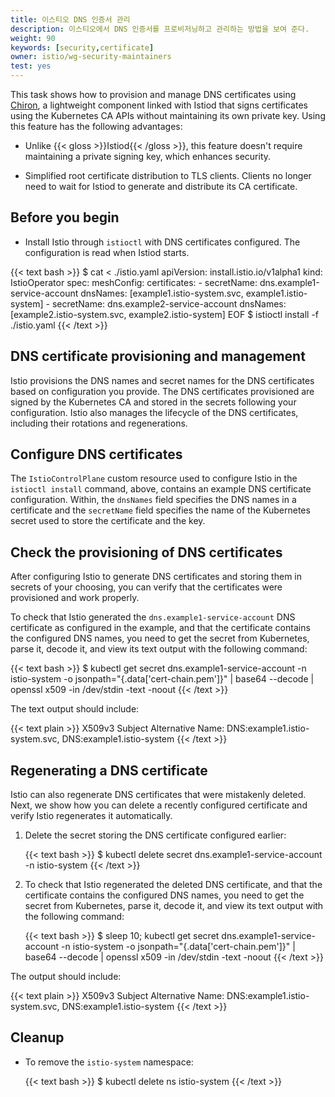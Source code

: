 ```yaml
---
title: 이스티오 DNS 인증서 관리
description: 이스티오에서 DNS 인증서를 프로비저닝하고 관리하는 방법을 보여 준다.
weight: 90
keywords: [security,certificate]
owner: istio/wg-security-maintainers
test: yes
---
```


This task shows how to provision and manage DNS certificates
using [Chiron](/blog/2019/dns-cert/), a lightweight component linked with Istiod that signs certificates
using the Kubernetes CA APIs without maintaining its own private key.
Using this feature has the following advantages:

* Unlike {{< gloss >}}Istiod{{< /gloss >}}, this feature doesn't require maintaining a private signing key, which enhances security.

* Simplified root certificate distribution to TLS clients. Clients no longer need to wait for Istiod to generate and distribute its CA certificate.

## Before you begin

* Install Istio through `istioctl` with DNS certificates configured.
The configuration is read when Istiod starts.

{{< text bash >}}
$ cat <<EOF > ./istio.yaml
apiVersion: install.istio.io/v1alpha1
kind: IstioOperator
spec:
  meshConfig:
    certificates:
      - secretName: dns.example1-service-account
        dnsNames: [example1.istio-system.svc, example1.istio-system]
      - secretName: dns.example2-service-account
        dnsNames: [example2.istio-system.svc, example2.istio-system]
EOF
$ istioctl install -f ./istio.yaml
{{< /text >}}

## DNS certificate provisioning and management

Istio provisions the DNS names and secret names for the DNS certificates based on configuration you provide.
The DNS certificates provisioned are signed by the Kubernetes CA and stored in the secrets following your configuration.
Istio also manages the lifecycle of the DNS certificates, including their rotations and regenerations.

## Configure DNS certificates

The `IstioControlPlane` custom resource used to configure Istio in the `istioctl install` command, above,
contains an example DNS certificate configuration. Within, the `dnsNames` field specifies the DNS
names in a certificate and the `secretName` field specifies the name of the Kubernetes secret used to
store the certificate and the key.

## Check the provisioning of DNS certificates

After configuring Istio to generate DNS certificates and storing them in secrets
of your choosing, you can verify that the certificates were provisioned and work properly.

To check that Istio generated the `dns.example1-service-account` DNS certificate as configured in the example,
and that the certificate contains the configured DNS names, you need to get the secret from Kubernetes, parse it,
decode it, and view its text output with the following command:

{{< text bash >}}
$ kubectl get secret dns.example1-service-account -n istio-system -o jsonpath="{.data['cert-chain\.pem']}" | base64 --decode | openssl x509 -in /dev/stdin -text -noout
{{< /text >}}

The text output should include:

{{< text plain >}}
            X509v3 Subject Alternative Name:
                DNS:example1.istio-system.svc, DNS:example1.istio-system
{{< /text >}}

## Regenerating a DNS certificate

Istio can also regenerate DNS certificates that were mistakenly deleted. Next,
we show how you can delete a recently configured certificate and verify Istio regenerates it automatically.

1. Delete the secret storing the DNS certificate configured earlier:

    {{< text bash >}}
    $ kubectl delete secret dns.example1-service-account -n istio-system
    {{< /text >}}

1. To check that Istio regenerated the deleted DNS certificate, and that the certificate
contains the configured DNS names, you need to get the secret from Kubernetes, parse it, decode it,
and view its text output with the following command:

    {{< text bash >}}
    $ sleep 10; kubectl get secret dns.example1-service-account -n istio-system -o jsonpath="{.data['cert-chain\.pem']}" | base64 --decode | openssl x509 -in /dev/stdin -text -noout
    {{< /text >}}

The output should include:

{{< text plain >}}
            X509v3 Subject Alternative Name:
                DNS:example1.istio-system.svc, DNS:example1.istio-system
{{< /text >}}

## Cleanup

*   To remove the `istio-system` namespace:

    {{< text bash >}}
    $ kubectl delete ns istio-system
    {{< /text >}}

